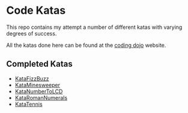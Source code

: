 # Code Katas

This repo contains my attempt a number of different katas with varying degrees of success.

All the katas done here can be found at the [coding dojo](http://codingdojo.org/cgi-bin/index.pl?KataCatalogue) website.

## Completed Katas

* [KataFizzBuzz](http://codingdojo.org/cgi-bin/index.pl?KataFizzBuzz)
* [KataMinesweeper](http://codingdojo.org/cgi-bin/index.pl?KataMinesweeper)
* [KataNumberToLCD](http://codingdojo.org/cgi-bin/index.pl?KataNumberToLCD)
* [KataRomanNumerals](http://codingdojo.org/cgi-bin/index.pl?KataRomanNumerals)
* [KataTennis](http://codingdojo.org/cgi-bin/index.pl?KataTennis)